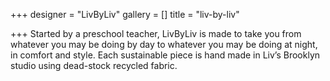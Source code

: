 +++
designer = "LivByLiv"
gallery = []
title = "liv-by-liv"

+++
Started by a preschool teacher, LivByLiv is made to take you from whatever you may be doing by day to whatever you may be doing at night, in comfort and style. Each sustainable piece is hand made in Liv’s Brooklyn studio using dead-stock recycled fabric.